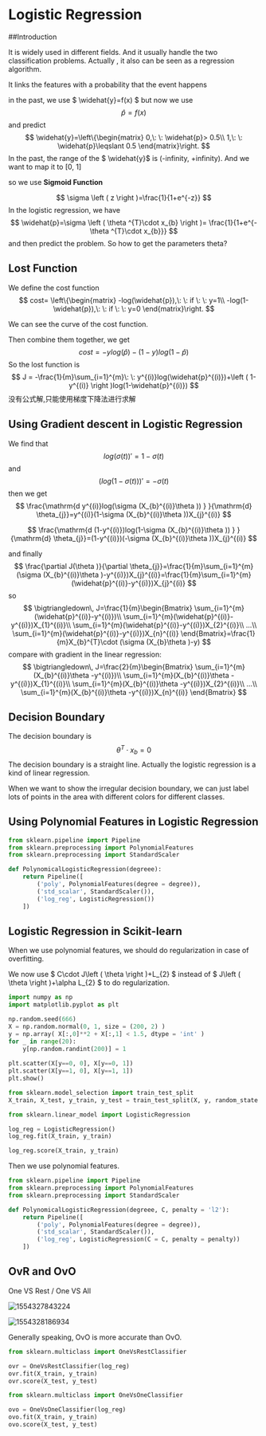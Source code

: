 # Logistic Regression

##Introduction

It is widely used in different fields. And it usually handle the two classification problems.  Actually , it also can be seen as a regression algorithm.

It links the features with a probability that the event happens

in the past, we use $ \widehat{y}=f(x) $ but now we use 
$$
\widehat{p}=f(x)
$$
and predict 
$$
\widehat{y}=\left\{\begin{matrix}
0,\: \: \widehat{p}> 0.5\\ 
1,\: \: \widehat{p}\leqslant 0.5
\end{matrix}\right.
$$
In the past, the range of the $ \widehat{y}$ is (-infinity, +infinity). And we want to map it to [0, 1]

so we use **Sigmoid Function**


$$
\sigma \left ( z \right )=\frac{1}{1+e^{-z}}
$$
In the logistic regression,  we have
$$
\widehat{p}=\sigma \left ( \theta ^{T}\cdot x_{b} \right )= \frac{1}{1+e^{-\theta ^{T}\cdot x_{b}}}
$$
and then predict the problem. So how to get the parameters theta?

## Lost Function

We define the cost function
$$
cost= \left\{\begin{matrix}
-log(\widehat{p}),\: \: if \: \: y=1\\ 
-log(1-\widehat{p}),\: \: if \: \: y=0
\end{matrix}\right.
$$


We can see the curve of the cost function.

Then combine them together, we get
$$
cost= -ylog(\widehat{p})-(1-y)log(1-\widehat{p})
$$
So the lost function is
$$
J = -\frac{1}{m}\sum_{i=1}^{m}\: \: y^{(i)}log(\widehat{p}^{(i)})+\left ( 1-y^{(i)} \right )log(1-\widehat{p}^{(i)})
$$
没有公式解,只能使用梯度下降法进行求解

## Using Gradient descent in Logistic Regression

We find that
$$
{log(\sigma \left ( t \right ))}'=1-\sigma (t)
$$
and 
$$
({log(1-\sigma (t))})'=-\sigma (t)
$$
then we get
$$
\frac{\mathrm{d y^{(i)}log(\sigma (X_{b}^{(i)}\theta )) } }{\mathrm{d} \theta_{j}}=y^{(i)}(1-\sigma (X_{b}^{(i)}\theta  ))X_{j}^{(i)}
$$

$$
\frac{\mathrm{d (1-y^{(i)})log(1-\sigma (X_{b}^{(i)}\theta )) } }{\mathrm{d} \theta_{j}}=(1-y^{(i)})(-\sigma (X_{b}^{(i)}\theta  ))X_{j}^{(i)}
$$

and finally
$$
\frac{\partial J(\theta )}{\partial \theta_{j}}=\frac{1}{m}\sum_{i=1}^{m}(\sigma (X_{b}^{(i)}\theta )-y^{(i)})X_{j}^{(i)}=\frac{1}{m}\sum_{i=1}^{m}(\widehat{p}^{(i)}-y^{(i)})X_{j}^{(i)}
$$
so
$$
\bigtriangledown\, J=\frac{1}{m}\begin{Bmatrix}
\sum_{i=1}^{m}(\widehat{p}^{(i)}-y^{(i)})\\ 
\sum_{i=1}^{m}(\widehat{p}^{(i)}-y^{(i)})X_{1}^{(i)}\\ 
\sum_{i=1}^{m}(\widehat{p}^{(i)}-y^{(i)})X_{2}^{(i)}\\ 
...\\ 
\sum_{i=1}^{m}(\widehat{p}^{(i)}-y^{(i)})X_{n}^{(i)}
\end{Bmatrix}=\frac{1}{m}X_{b}^{T}\cdot (\sigma (X_{b}\theta )-y)
$$
compare with gradient in the linear regression:
$$
\bigtriangledown\, J=\frac{2}{m}\begin{Bmatrix}
\sum_{i=1}^{m}(X_{b}^{(i)}\theta -y^{(i)})\\ 
\sum_{i=1}^{m}(X_{b}^{(i)}\theta -y^{(i)})X_{1}^{(i)}\\ 
\sum_{i=1}^{m}(X_{b}^{(i)}\theta -y^{(i)})X_{2}^{(i)}\\ 
...\\ 
\sum_{i=1}^{m}(X_{b}^{(i)}\theta -y^{(i)})X_{n}^{(i)}
\end{Bmatrix}
$$

## Decision Boundary

The decision boundary is
$$
\theta^{T}\cdot x_{b}=0
$$
The decision boundary is a straight line. Actually the logistic regression is a kind of linear regression. 

When we want to show the irregular decision boundary, we can just label lots of  points in the area with different colors for different classes.

## Using Polynomial Features in Logistic Regression

```python
from sklearn.pipeline import Pipeline
from sklearn.preprocessing import PolynomialFeatures
from sklearn.preprocessing import StandardScaler

def PolynomicalLogisticRegression(degreee):
    return Pipeline([
        ('poly', PolynomialFeatures(degree = degree)),
        ('std_scalar', StandardScaler()),
        ('log_reg', LogisticRegression())
    ])

```

## Logistic Regression in Scikit-learn

When we use polynomial features, we should do regularization in case of overfitting.

We now use $ C\cdot J\left ( \theta  \right )+L_{2} $ instead of $ J\left ( \theta  \right )+\alpha L_{2} $ to do regularization. 

```python
import numpy as np
import matplotlib.pyplot as plt

np.random.seed(666)
X = np.random.normal(0, 1, size = (200, 2) )
y = np.array( X[:,0]**2 + X[:,1] < 1.5, dtype = 'int' )
for _ in range(20):
    y[np.random.randint(200)] = 1
    
plt.scatter(X[y==0, 0], X[y==0, 1])
plt.scatter(X[y==1, 0], X[y==1, 1])
plt.show()

from sklearn.model_selection import train_test_split
X_train, X_test, y_train, y_test = train_test_split(X, y, random_state = 666)

from sklearn.linear_model import LogisticRegression

log_reg = LogisticRegression()
log_reg.fit(X_train, y_train)

log_reg.score(X_train, y_train)
```

Then we use polynomial features.

```python
from sklearn.pipeline import Pipeline
from sklearn.preprocessing import PolynomialFeatures
from sklearn.preprocessing import StandardScaler

def PolynomicalLogisticRegression(degreee, C, penalty = 'l2'):
    return Pipeline([
        ('poly', PolynomialFeatures(degree = degree)),
        ('std_scalar', StandardScaler()),
        ('log_reg', LogisticRegression(C = C, penalty = penalty))
    ])
```

## OvR and OvO

One VS Rest / One VS All 

![1554327843224](C:\Users\hasee\AppData\Roaming\Typora\typora-user-images\1554327843224.png)

![1554328186934](D:\software\Typora\1554328186934.png)

Generally speaking, OvO is more accurate than OvO.

```python
from sklearn.multiclass import OneVsRestClassifier

ovr = OneVsRestClassifier(log_reg)
ovr.fit(X_train, y_train)
ovr.score(X_test, y_test)

from sklearn.multiclass import OneVsOneClassifier

ovo = OneVsOneClassifier(log_reg)
ovo.fit(X_train, y_train)
ovo.score(X_test, y_test)
```

